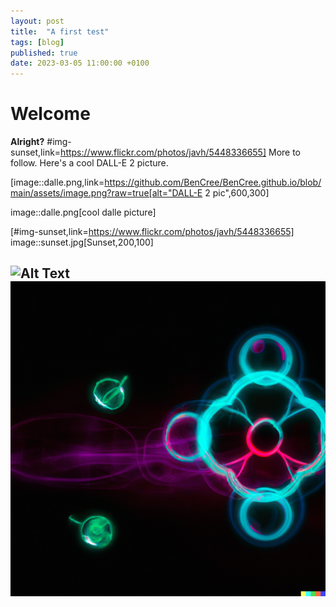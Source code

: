 ```yaml
---
layout: post
title:  "A first test"
tags: [blog]
published: true
date: 2023-03-05 11:00:00 +0100
---
```


# Welcome

**Alright?**
#img-sunset,link=https://www.flickr.com/photos/javh/5448336655] 
More to follow. Here's a cool DALL-E 2 picture.

[image::dalle.png,link=https://github.com/BenCree/BenCree.github.io/blob/main/assets/image.png?raw=true[alt="DALL-E 2 pic",600,300]

image::dalle.png[cool dalle picture]

[#img-sunset,link=https://www.flickr.com/photos/javh/5448336655] 
image::sunset.jpg[Sunset,200,100]


![Alt Text](image.png)
![Alt Text](/assets/image.png)
---

